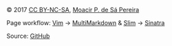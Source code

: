 © 2017 [CC BY-NC-SA](https://creativecommons.org/licenses/by-nc-sa/4.0/), [Moacir P. de Sá Pereira](/)

Page workflow: [Vim](http://www.vim.org) →
[MultiMarkdown](http://fletcherpenney.net/multimarkdown/) & [Slim](http://slim-lang.com) →
[Sinatra](http://sinatrarb.com)

Source: [GitHub](https://github.com/muziejus/simple-sinatra-homepage)
